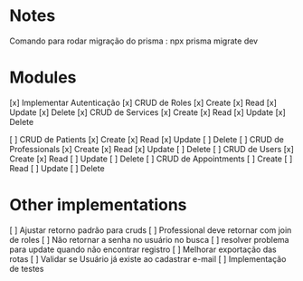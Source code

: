 # Notes

Comando para rodar migração do prisma : npx prisma migrate dev

# Modules

[x] Implementar Autenticação
[x] CRUD de Roles [x] Create [x] Read [x] Update [x] Delete
[x] CRUD de Services [x] Create [x] Read [x] Update [x] Delete

[ ] CRUD de Patients [x] Create [x] Read [x] Update [ ] Delete
[ ] CRUD de Professionals [x] Create [x] Read [x] Update [ ] Delete
[ ] CRUD de Users [x] Create [x] Read [ ] Update [ ] Delete
[ ] CRUD de Appointments [ ] Create [ ] Read [ ] Update [ ] Delete

# Other implementations

[ ] Ajustar retorno padrão para cruds
[ ] Professional deve retornar com join de roles
[ ] Não retornar a senha no usuário no busca
[ ] resolver problema para update quando não encontrar registro
[ ] Melhorar exportação das rotas
[ ] Validar se Usuário já existe ao cadastrar e-mail
[ ] Implementação de testes
